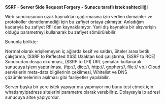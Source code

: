 **SSRF - Server Side Request Forgery - Sunucu taraflı istek sahteciliği**

Web sunucusunun uzak kaynakları çağırmasına izin verlien domainler ve protokoller denetlenmediği için bu zafiyet ortaya çıkmıştır.
Anladığım kadarıyla bu zafiyet RFI dan kaynaklanıyor. Yani dış kaynakla bir alışverişin olduğu parametreyi kullanarak bu zafiyet sömürülebilir

Bununla birlikte:

Normal olarak erişilemeyen iç ağlarda keşif ve saldırı,
Siteler arası betik çalıştırma, (SSRF to Reflected XSS)
Uzaktan kod çalıştırma, (SSRF to RCE)
Sunucudan dosya okunması, (SSRF to LFI)
URL şemaları kullanarak sunucuya işlem yaptırılması, (ftp://, dict://, http://, gopher://, file:// vb.)
Cloud servislerin meta-data bilgilerinin çekilmesi,
Whitelist ve DNS çözümlemelerinin aşılması gibi faaliyetler yapılabilir.


Server başka bir yere istek yapıyor mu yapmıyor mu bunu test etmek için whatismyipadress sitelerini parametre olarak verebiliriz. Dolayısıyla ip adresi sunucuya aitse yapıyordur.





